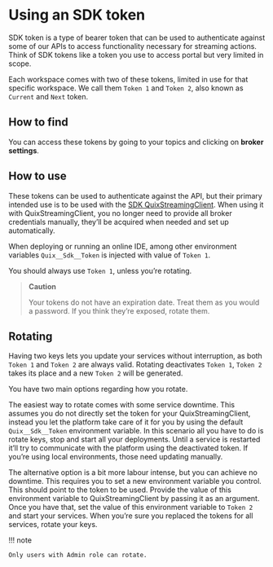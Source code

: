 # Using an SDK token

SDK token is a type of bearer token that can be used to authenticate
against some of our APIs to access functionality necessary for streaming
actions. Think of SDK tokens like a token you use to access portal but
very limited in scope.

Each workspace comes with two of these tokens, limited in use for that
specific workspace. We call them `Token 1` and `Token 2`, also known as
`Current` and `Next` token.

## How to find

You can access these tokens by going to your topics and clicking on
**broker settings**.

## How to use

These tokens can be used to authenticate against the API, but their
primary intended use is to be used with the [SDK QuixStreamingClient](../../sdk/connect.html#using-quixstreamingclient).
When using it with QuixStreamingClient, you no longer need to provide
all broker credentials manually, they’ll be acquired when needed and set
up automatically.

When deploying or running an online IDE, among other environment
variables `Quix__Sdk__Token`
is injected with value of `Token 1`.

You should always use `Token 1`, unless you’re rotating.

> **Caution**
> 
> Your tokens do not have an expiration date. Treat them as you would a
> password. If you think they’re exposed, rotate them.

## Rotating

Having two keys lets you update your services without interruption, as
both `Token 1` and `Token 2` are always valid. Rotating deactivates
`Token 1`, `Token 2` takes its place and a new `Token 2` will be
generated.

You have two main options regarding how you rotate.

The easiest way to rotate comes with some service downtime. This assumes
you do not directly set the token for your QuixStreamingClient, instead
you let the platform take care of it for you by using the default
`Quix__Sdk__Token`
environment variable. In this scenario all you have to do is rotate
keys, stop and start all your deployments. Until a service is restarted
it’ll try to communicate with the platform using the deactivated token.
If you’re using local environments, those need updating manually.

The alternative option is a bit more labour intense, but you can achieve
no downtime. This requires you to set a new environment variable you
control. This should point to the token to be used. Provide the value of
this environment variable to QuixStreamingClient by passing it as an
argument. Once you have that, set the value of this environment variable
to `Token 2` and start your services. When you’re sure you replaced the
tokens for all services, rotate your keys.

!!! note

	Only users with Admin role can rotate.
